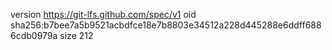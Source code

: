 version https://git-lfs.github.com/spec/v1
oid sha256:b7bee7a5b9521acbdfce18e7b8803e34512a228d445288e6ddff6886cdb0979a
size 212
